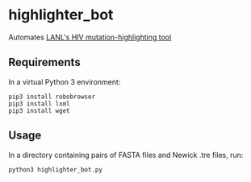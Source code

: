 # highlighter_bot
Automates [LANL's HIV mutation-highlighting tool](https://www.hiv.lanl.gov/content/sequence/HIGHLIGHT/highlighter_top.html?choice=mismatches)

## Requirements
In a virtual Python 3 environment:
```
pip3 install robobrowser
pip3 install lxml
pip3 install wget
```
## Usage
In a directory containing pairs of FASTA files and Newick .tre files, run:
```
python3 highlighter_bot.py
```
